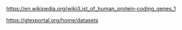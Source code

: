https://en.wikipedia.org/wiki/List_of_human_protein-coding_genes_1


https://gtexportal.org/home/datasets
